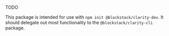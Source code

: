 TODO

This package is intended for use with `npm init @blockstack/clarity-dev`. It should delegate out most functionality to the `@blockstack/clarity-cli` package. 
